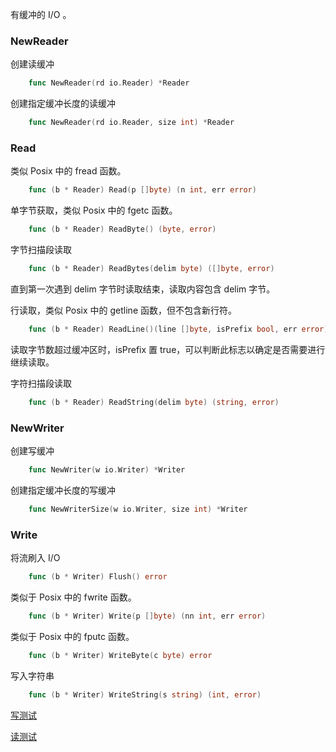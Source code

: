 
有缓冲的 I/O 。

### NewReader

创建读缓冲
```go
    func NewReader(rd io.Reader) *Reader
```

创建指定缓冲长度的读缓冲
```go
    func NewReader(rd io.Reader, size int) *Reader
```


### Read

类似 Posix 中的 fread 函数。
```go
    func (b * Reader) Read(p []byte) (n int, err error)
```

单字节获取，类似 Posix 中的 fgetc 函数。
```go
    func (b * Reader) ReadByte() (byte, error)
```

字节扫描段读取
```go
    func (b * Reader) ReadBytes(delim byte) ([]byte, error)
```
直到第一次遇到 delim 字节时读取结束，读取内容包含 delim 字节。

行读取，类似 Posix 中的 getline 函数，但不包含新行符。
```go
    func (b * Reader) ReadLine()(line []byte, isPrefix bool, err error)
```
读取字节数超过缓冲区时，isPrefix 置 true，可以判断此标志以确定是否需要进行继续读取。

字符扫描段读取
```go
    func (b * Reader) ReadString(delim byte) (string, error)
```


### NewWriter

创建写缓冲
```go
    func NewWriter(w io.Writer) *Writer
```

创建指定缓冲长度的写缓冲
```go
    func NewWriterSize(w io.Writer, size int) *Writer
```


### Write

将流刷入 I/O
```go
    func (b * Writer) Flush() error
```

类似于 Posix 中的 fwrite 函数。
```go
    func (b * Writer) Write(p []byte) (nn int, err error)
```

类似于 Posix 中的 fputc 函数。
```go
    func (b * Writer) WriteByte(c byte) error
```

写入字符串
```go
    func (b * Writer) WriteString(s string) (int, error)
```


[写测试](01/WriteBuf.go)

[读测试](01/ReadBuf.go)
